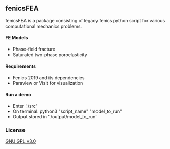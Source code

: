 ## fenicsFEA

fenicsFEA is a package consisting of legacy fenics python script for various computational
mechanics problems. 

#### FE Models
 - Phase-field fracture
 - Saturated two-phase poroelasticity

#### Requirements
 - Fenics 2019 and its dependencies 
 - Paraview or VisIt for visualization
 
#### Run a demo
 - Enter './src'
 - On terminal: python3 "script_name" "model_to_run"
 - Output stored in './output/model_to_run'
 
 ### License
 [GNU GPL v3.0](https://choosealicense.com/licenses/gpl-3.0/)
